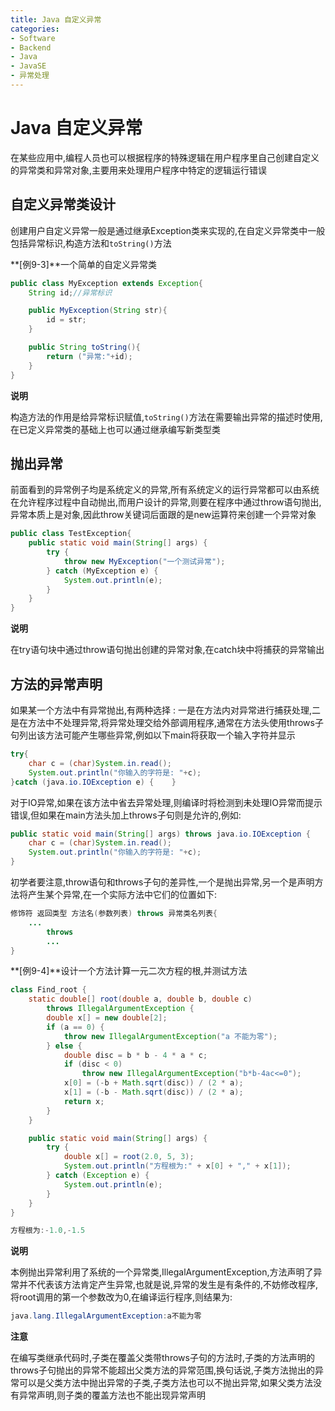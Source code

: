 ```yaml
---
title: Java 自定义异常
categories:
- Software
- Backend
- Java
- JavaSE
- 异常处理
---
```

# Java 自定义异常

在某些应用中,编程人员也可以根据程序的特殊逻辑在用户程序里自己创建自定义的异常类和异常对象,主要用来处理用户程序中特定的逻辑运行错误

## 自定义异常类设计

创建用户自定义异常一般是通过继承Exception类来实现的,在自定义异常类中一般包括异常标识,构造方法和`toString()`方法

**[例9-3]**一个简单的自定义异常类

```java
public class MyException extends Exception{
    String id;//异常标识

    public MyException(String str){
        id = str;
    }

    public String toString(){
        return ("异常:"+id);
    }
}
```

**说明**

构造方法的作用是给异常标识赋值,`toString()`方法在需要输出异常的描述时使用,在已定义异常类的基础上也可以通过继承编写新类型类

## 抛出异常

前面看到的异常例子均是系统定义的异常,所有系统定义的运行异常都可以由系统在允许程序过程中自动抛出,而用户设计的异常,则要在程序中通过throw语句抛出,异常本质上是对象,因此throw关键词后面跟的是new运算符来创建一个异常对象

```java
public class TestException{
    public static void main(String[] args) {
        try {
            throw new MyException("一个测试异常");
        } catch (MyException e) {
            System.out.println(e);
        }
    }
}
```

**说明**

在try语句块中通过throw语句抛出创建的异常对象,在catch块中将捕获的异常输出

## 方法的异常声明

如果某一个方法中有异常抛出,有两种选择 : 一是在方法内对异常进行捕获处理,二是在方法中不处理异常,将异常处理交给外部调用程序,通常在方法头使用throws子句列出该方法可能产生哪些异常,例如以下main将获取一个输入字符并显示

```java
try{
    char c = (char)System.in.read();
    System.out.println("你输入的字符是: "+c);
}catch (java.io.IOException e) {    }
```

对于IO异常,如果在该方法中省去异常处理,则编译时将检测到未处理IO异常而提示错误,但如果在main方法头加上throws子句则是允许的,例如:

```java
public static void main(String[] args) throws java.io.IOException {
    char c = (char)System.in.read();
    System.out.println("你输入的字符是: "+c);
}
```

初学者要注意,throw语句和throws子句的差异性,一个是抛出异常,另一个是声明方法将产生某个异常,在一个实际方法中它们的位置如下:

```java
修饰符 返回类型 方法名(参数列表) throws 异常类名列表{
    ...
        throws
        ...
}
```

**[例9-4]**设计一个方法计算一元二次方程的根,并测试方法

```java
class Find_root {
    static double[] root(double a, double b, double c)
        throws IllegalArgumentException {
        double x[] = new double[2];
        if (a == 0) {
            throw new IllegalArgumentException("a 不能为零");
        } else {
            double disc = b * b - 4 * a * c;
            if (disc < 0)
                throw new IllegalArgumentException("b*b-4ac<=0");
            x[0] = (-b + Math.sqrt(disc)) / (2 * a);
            x[1] = (-b - Math.sqrt(disc)) / (2 * a);
            return x;
        }
    }

    public static void main(String[] args) {
        try {
            double x[] = root(2.0, 5, 3);
            System.out.println("方程根为:" + x[0] + "," + x[1]);
        } catch (Exception e) {
            System.out.println(e);
        }
    }
}

方程根为:-1.0,-1.5
```

**说明**

本例抛出异常利用了系统的一个异常类,IllegalArgumentException,方法声明了异常并不代表该方法肯定产生异常,也就是说,异常的发生是有条件的,不妨修改程序,将root调用的第一个参数改为0,在编译运行程序,则结果为:

```java
java.lang.IllegalArgumentException:a不能为零
```

**注意**

在编写类继承代码时,子类在覆盖父类带throws子句的方法时,子类的方法声明的throws子句抛出的异常不能超出父类方法的异常范围,换句话说,子类方法抛出的异常可以是父类方法中抛出异常的子类,子类方法也可以不抛出异常,如果父类方法没有异常声明,则子类的覆盖方法也不能出现异常声明